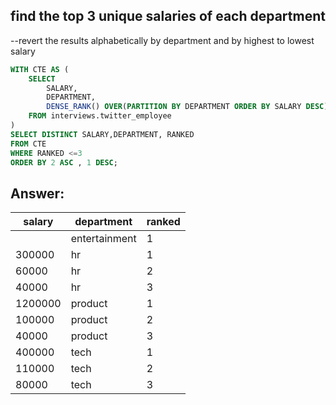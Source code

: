 ## find the top 3 unique salaries of each department
--revert the results alphabetically by department and by highest to lowest salary
````sql
WITH CTE AS (
	SELECT 
	 	SALARY,
		DEPARTMENT, 
		DENSE_RANK() OVER(PARTITION BY DEPARTMENT ORDER BY SALARY DESC) AS RANKED
	FROM interviews.twitter_employee
)
SELECT DISTINCT SALARY,DEPARTMENT, RANKED
FROM CTE
WHERE RANKED <=3
ORDER BY 2 ASC , 1 DESC;
````
## Answer: 
| salary  | department    | ranked |
|---------|---------------|--------|
|         | entertainment | 1      |
| 300000  | hr            | 1      |
| 60000   | hr            | 2      |
| 40000   | hr            | 3      |
| 1200000 | product       | 1      |
| 100000  | product       | 2      |
| 40000   | product       | 3      |
| 400000  | tech          | 1      |
| 110000  | tech          | 2      |
| 80000   | tech          | 3      |

